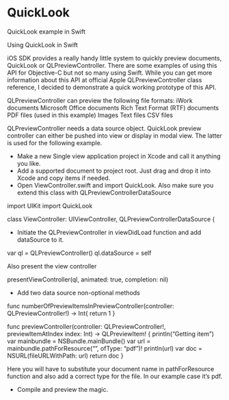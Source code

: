 # QuickLook
QuickLook example in Swift


Using QuickLook in Swift 

iOS SDK provides a really handy little system to quickly preview documents, QuickLook or QLPreviewController. 
There are some examples of using this API for Objective-C but not so many using Swift. 
While you can get more information about this API at official Apple QLPreviewController class reference, I decided to demonstrate a quick working prototype of this API.

QLPreviewController can preview the following file formats:
iWork documents
Microsoft Office documents
Rich Text Format (RTF) documents
PDF files (used in this example)
Images
Text files
CSV files

QLPreviewController needs a data source object. QuickLook preview controller can either be pushed into view or display in modal view. The latter is used for the following example.

 
- Make a new Single view application project in Xcode and call it anything you like. 
- Add a supported document to project root. Just drag and drop it into Xcode and copy items if needed.
- Open ViewController.swift and import QuickLook. Also make sure you extend this class with QLPreviewControllerDataSource

import UIKit
import QuickLook

class ViewController: UIViewController, QLPreviewControllerDataSource {

- Initiate the QLPreviewController in viewDidLoad function and add dataSource to it.

var ql = QLPreviewController()
ql.dataSource = self

Also present the view controller 

presentViewController(ql, animated: true, completion: nil)

- Add two data source non-optional methods

func numberOfPreviewItemsInPreviewController(controller: QLPreviewController!) -> Int{
  return 1
}

func previewController(controller: QLPreviewController!, previewItemAtIndex index: Int) -> QLPreviewItem! {
  println(“Getting item”)
  var mainbundle = NSBundle.mainBundle()
  var url = mainbundle.pathForResource(“<YOUR DOC FILENAME>”, ofType: “pdf”)!
  println(url)
  var doc = NSURL(fileURLWithPath: url)
  return doc
}

Here you will have to substitute your document name in pathForResource function and also add a correct type for the file. In our example case it’s pdf.

- Compile and preview the magic.
